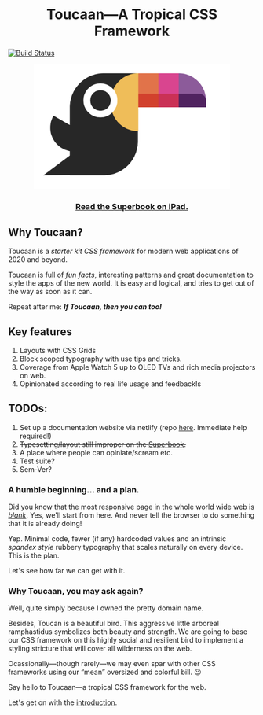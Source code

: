 <h1 align="center">Toucaan—A Tropical CSS Framework</h1>

[![Build Status](https://github.com/bookiza/toucaan/workflows/CI/badge.svg)](https://github.com/bookiza/toucaan/actions?workflow=CI)

<div align="center">
  <a href="http://toucaan.com">
    <img src="./assets/toucaan.png" alt="Toucaan-A Tropical CSS Framework" width="400">
  </a>
  <br>
  <h3>
    <a href="https://bubblin.io/cover/the-toucaan-framework-by-marvin-danig">Read the Superbook on iPad.</a>
  </h3>
</div>



## Why Toucaan?

Toucaan is a _starter kit CSS framework_ for modern web applications of 2020 and beyond. 

Toucaan is full of *fun facts*, interesting patterns and great documentation to style the apps of the new world. It is easy and logical, and tries to get out of the way as soon as it can. 

Repeat after me: **_If Toucaan, then you can too!_**


## Key features

1. Layouts with CSS Grids
2. Block scoped typography with use tips and tricks.
3. Coverage from Apple Watch 5 up to OLED TVs and rich media projectors on web.
4. Opinionated according to real life usage and feedback!s


## TODOs:

1. Set up a documentation website via netlify (repo [here](https://github.com/bookiza/toucaan.gatsby.site). Immediate help required!) 
2. ~~Typesetting/layout still improper on the [Superbook](https://github.com/marvindanig/toucaan-story-of-style).~~ 
3. A place where people can opiniate/scream etc.
4. Test suite?
5. Sem-Ver? 

### A humble beginning… and a plan.

Did you know that the most responsive page in the whole world wide web is *[blank](examples/example1.html)*. Yes, we'll start from here. And never tell the browser to do something that it is already doing!

Yep. Minimal code, fewer (if any) hardcoded values and an intrinsic _spandex style_ rubbery typography that scales naturally on every device. This is the plan.

Let's see how far we can get with it.


### Why Toucaan, you may ask again?

Well, quite simply because I owned the pretty domain name.

Besides, Toucan is a beautiful bird. This aggressive little arboreal ramphastidus symbolizes both beauty and strength. We are going to base our CSS framework on this highly social and resilient bird to implement a styling stricture that will cover all wilderness on the web.

Ocassionally—though rarely—we may even spar with other CSS frameworks using our “mean” oversized and colorful bill. 😉 

Say hello to Toucaan—a tropical CSS framework for the web.

Let's get on with the [introduction](posts/2019-09-30-toucaan-introduction.md).
